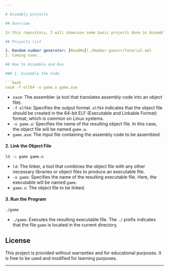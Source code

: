 ```yaml
---

# Assembly projects

## Overview

In this repository, I will showcase some basic projects done in Assembly x64/x86 for Linux systems. I will explain basic concepts of Assembly x64/x86 for Linux.

## Projects list

1. Random number generator: [ReadMe](./Number-guessr/Tutorial.md)
2. Coming soon..

## How to Assemble and Run

### 1. Assemble the Code

```bash
nasm -f elf64 -o game.o game.asm
```

- `nasm`: The assembler (a tool that translates assembly code into an object file).
- `-f elf64`: Specifies the output format. `elf64` indicates that the object file should be created in the 64-bit ELF (Executable and Linkable Format) format, which is common on Linux systems.
- `-o game.o`: Specifies the name of the resulting object file. In this case, the object file will be named `game.o`.
- `game.asm`: The input file containing the assembly code to be assembled.

#### 2. Link the Object File

```bash
ld -o game game.o
```

- `ld`: The linker, a tool that combines the object file with any other necessary libraries or object files to produce an executable file.
- `-o game`: Specifies the name of the resulting executable file. Here, the executable will be named `game`.
- `game.o`: The object file to be linked.

#### 3. Run the Program

```bash
./game
```

- `./game`: Executes the resulting executable file. The `./` prefix indicates that the file `game` is located in the current directory.


## License

This project is provided without warranties and for educational purposes. It is free to be used and modified for learning purposes.

---
```


